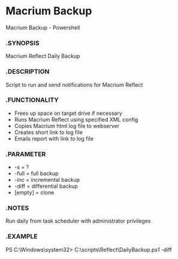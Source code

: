 # Macrium Backup
 Macrium Backup - Powershell

### .SYNOPSIS
 Macrium Reflect Daily Backup

### .DESCRIPTION
 Script to run and send notifications for Macrium Reflect

### .FUNCTIONALITY
 * Frees up space on target drive if necessary
 * Runs Macrium Reflect using specified XML config
 * Copies Macrium html log file to webserver
 * Creates short link to log file
 * Emails report with link to log file

### .PARAMETER 
 * -s      = ?
 * -full   = full backup
 * -inc    = incremental backup
 * -diff   = differential backup
 * [empty] = clone
	
### .NOTES
 Run daily from task scheduler with administrator privileges 
	
### .EXAMPLE
 PS C:\Windows\system32> C:\scripts\Reflect\DailyBackup.ps1 -diff
